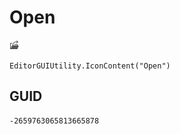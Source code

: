 # Open
![](/img/Open.png)

``` CSharp
EditorGUIUtility.IconContent("Open")
```
## GUID
```
-2659763065813665878
```
